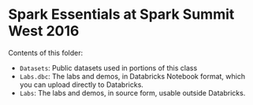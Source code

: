 # Spark Essentials at Spark Summit West 2016

Contents of this folder:

* `Datasets`: Public datasets used in portions of this class
* `Labs.dbc`: The labs and demos, in Databricks Notebook format, which you
              can upload directly to Databricks.
* `Labs`: The labs and demos, in source form, usable outside Databricks.
